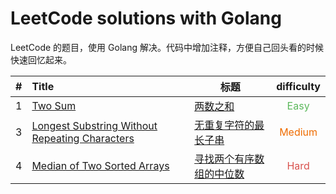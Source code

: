 # LeetCode solutions with Golang

LeetCode 的题目，使用 Golang 解决。代码中增加注释，方便自己回头看的时候快速回忆起来。

|  #   | Title                                               | 标题                          |            difficulty             |
| :--: | :-------------------------------------------------- | ----------------------------- | :-------------------------------: |
|  1   | [Two Sum][1]                                        | [两数之和][1]                 |  <font color=#5cb85c>Easy</font>  |
|  3   | [Longest Substring Without Repeating Characters][3] | [无重复字符的最长子串][3]     | <font color=#ef6c00>Medium</font> |
|  4   | [Median of Two Sorted Arrays][4]                    | [寻找两个有序数组的中位数][4] |  <font color=#d9534f>Hard</font>  |



[1]: https://github.com/silinchen/leetcode-golang/tree/master/solutions/0001-two-sum
[3]: https://github.com/silinchen/leetcode-golang/tree/master/solutions/0003-longest-substring-without-repeating-characters
[4]: https://github.com/silinchen/leetcode-golang/tree/master/solutions/0004-median-of-two-sorted-arrays


